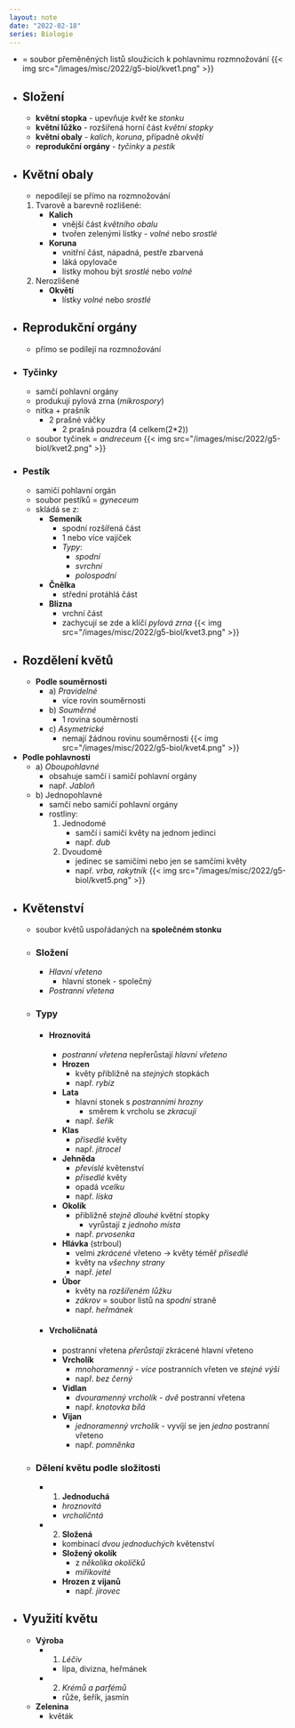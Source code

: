 ```yaml
---
layout: note
date: "2022-02-18"
series: Biologie
---
```


- = soubor přeměněných listů sloužicích k pohlavnímu rozmnožování
{{< img src="/images/misc/2022/g5-biol/kvet1.png" >}}
- ## Složení
	- **květní stopka** - upevňuje *květ* ke *stonku*
	- **květní lůžko** - rozšířená horní část *květní stopky*
	- **květní obaly** - *kalich*, *koruna*, případně *okvětí*
	- **reprodukční orgány** - *tyčinky* a *pestík*
- ## Květní obaly
	- nepodílejí se přímo na rozmnožování
	1) Tvarově a barevně rozlišené:
		- **Kalich**
			- vnější část *květního obalu*
			- tvořen zelenými lístky - *volné* nebo *srostlé*
		- **Koruna**
			- vnitřní část, nápadná, pestře zbarvená
			- láká opylovače
			- lístky mohou být *srostlé* nebo *volné*
	2) Nerozlišené
		- **Okvětí**
			- lístky *volné* nebo *srostlé*  
- ## Reprodukční orgány
	- přímo se podílejí na rozmnožování
- ### Tyčinky
	- samčí pohlavní orgány
	- produkují pylová zrna (*mikrospory*)
	- nitka + prašník
		- 2 prašné váčky
			- 2 prašná pouzdra (4 celkem(2\*2))
	- soubor tyčinek = *andreceum*
{{< img src="/images/misc/2022/g5-biol/kvet2.png" >}}
- ### Pestík
	- samičí pohlavní orgán
	- soubor pestíků = *gyneceum*
	- skládá se z:
		- **Semeník**
			- spodní rozšířená část
			- 1 nebo více vajíček
			- *Typy*:
				- *spodní*
				- *svrchní*
				- *polospodní*
		- **Čnělka**
			- střední protáhlá část
		- **Blizna**
			- vrchní část
			- zachycují se zde a klíčí *pylová zrna*
{{< img src="/images/misc/2022/g5-biol/kvet3.png" >}}
- ## Rozdělení květů
	- **Podle souměrnosti**
		- a) *Pravidelné*
			- více rovin souměrnosti
		- b) *Souměrné*
			- 1 rovina souměrnosti
		- c) *Asymetrické*
			- nemají žádnou rovinu souměrnosti
{{< img src="/images/misc/2022/g5-biol/kvet4.png" >}}
- **Podle pohlavnosti**
	- a) *Oboupohlavné*
		- obsahuje samčí i samičí pohlavní orgány
		- např. *Jabloň*
	- b) Jednopohlavné
		- samčí nebo samičí pohlavní orgány
		- rostliny:
			1) Jednodomé
				- samčí i samičí květy na jednom jedinci
				- např. *dub*
			2) Dvoudomé
				- jedinec se samičími nebo jen se samčími květy
				- např. *vrba, rakytník*
{{< img src="/images/misc/2022/g5-biol/kvet5.png" >}}
- ## Květenství
	- soubor květů uspořádaných na **společném stonku**
	- ### Složení
		- *Hlavní vřeteno*
			- hlavní stonek - společný
		- *Postranní vřetena*
	- ### Typy
		-	#### Hroznovitá
			- *postranní vřetena* nepřerůstají *hlavní vřeteno*
			- **Hrozen**
				- květy přibližně na *stejných* stopkách
				- např. *rybíz*
			- **Lata**
				- hlavní stonek s *postranními hrozny*
					- směrem k vrcholu se *zkracují*
				- např. *šeřík*
			- **Klas**
				- *přisedlé* květy
				- např. *jitrocel*
			- **Jehněda**
				- *převislé* květenství
				- *přisedlé* květy
				- opadá *vcelku*
				- např. *líska*
			- **Okolík**
				- přibližně *stejně dlouhé* květní stopky
					- vyrůstají z *jednoho místa*
				- např. *prvosenka*
			- **Hlávka** (strboul)
				- velmi *zkrácené* vřeteno → květy téměř *přisedlé*
				- květy na *všechny strany*
				- např. *jetel*
			- **Úbor**
				- květy na *rozšířeném lůžku*
				- *zákrov* = soubor listů na *spodní* straně
				- např. *heřmánek*
		- #### Vrcholičnatá
			- postranní vřetena *přerůstají* zkrácené hlavní vřeteno
			- **Vrcholík**
				- *mnohoramenný* - *více* postranních vřeten ve *stejné výši*
				- např. *bez černý*
			- **Vidlan**
				- *dvouramenný vrcholík* - *dvě* postranní vřetena
				- např. *knotovka bílá*
			- **Vijan**
				- *jednoramenný vrcholík* - vyvíjí se jen *jedno* postranní vřeteno
				- např. *pomněnka*
	- ### Dělení květu podle složitosti
		- 1) **Jednoduchá**
			- *hroznovitá*
			- *vrcholičntá*
		- 2) **Složená**
			- kombinací *dvou jednoduchých* květenství
			- **Složený okolík**
				- z *několika okolíčků*
				- *miříkovité*
			- **Hrozen z vijanů**
				- např. *jírovec*
- ## Využití květu
	- **Výroba**
		- 1) *Léčiv*
			- lípa, divizna, heřmánek
		- 2) *Krémů a parfémů*
			- růže, šeřík, jasmín
	- **Zelenina**
		- květák
